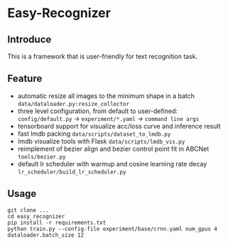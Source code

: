 # Easy-Recognizer

## Introduce
This is a framework that is user-friendly for text recognition task.

## Feature
- automatic resize all images to the minimum shape in a batch `data/dataloader.py:resize_collector`
- three level configuration, from default to user-defined: `config/default.py` -> `experiment/*.yaml` -> `command line args`
- tensorboard support for visualize acc/loss curve and inference result
- fast lmdb packing `data/scripts/dataset_to_lmdb.py`
- lmdb visualize tools with Flask `data/scripts/lmdb_vis.py`
- reimplement of bezier align and bezier control point fit in ABCNet `tools/bezier.py`
- default lr scheduler with warmup and cosine learning rate decay `lr_scheduler/build_lr_scheduler.py`

## Usage
```shell
git clone ...
cd easy_recognizer
pip install -r requirements.txt
python train.py --config-file experiment/base/crnn.yaml num_gpus 4 dataloader.batch_size 12
```